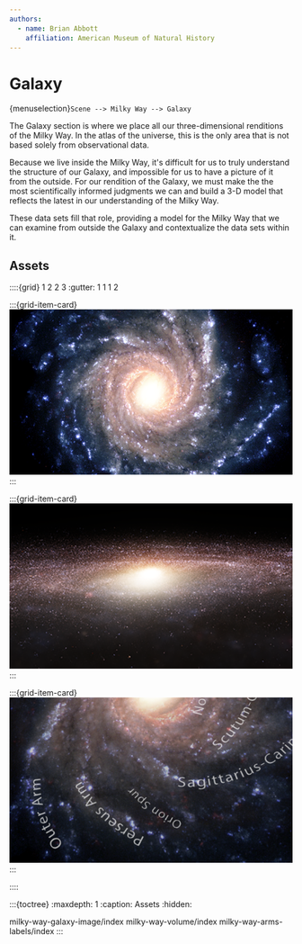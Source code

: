 ```yaml
---
authors:
  - name: Brian Abbott
    affiliation: American Museum of Natural History
---
```



# Galaxy

{menuselection}`Scene --> Milky Way --> Galaxy`

The Galaxy section is where we place all our three-dimensional renditions of the Milky Way. In the atlas of the universe, this is the only area that is not based solely from observational data.

Because we live inside the Milky Way, it's difficult for us to truly understand the structure of our Galaxy, and impossible for us to have a picture of it from the outside. For our rendition of the Galaxy, we must make the the most scientifically informed  judgments we can and build a 3-D model that reflects the latest in our understanding of the Milky Way.

These data sets fill that role, providing a model for the Milky Way that we can examine from outside the Galaxy and contextualize the data sets within it.


## Assets
::::{grid} 1 2 2 3
:gutter: 1 1 1 2

:::{grid-item-card} [](./milky-way-galaxy-image/index)
[![Galaxy image](./milky-way-galaxy-image/galaxy_image_icon.png)](./milky-way-galaxy-image/index)
:::

:::{grid-item-card} [](./milky-way-volume/index)
[![Galaxy volume](./milky-way-volume/milky_way_model_icon.png)](./milky-way-volume/index)
:::

:::{grid-item-card} [](./milky-way-arms-labels/index)
[![Galaxy arm labels](./milky-way-arms-labels/milkyway_arms_labels_icon.png)](./milky-way-arms-labels/index)
:::

::::

:::{toctree}
:maxdepth: 1
:caption: Assets
:hidden:

milky-way-galaxy-image/index
milky-way-volume/index
milky-way-arms-labels/index
:::
